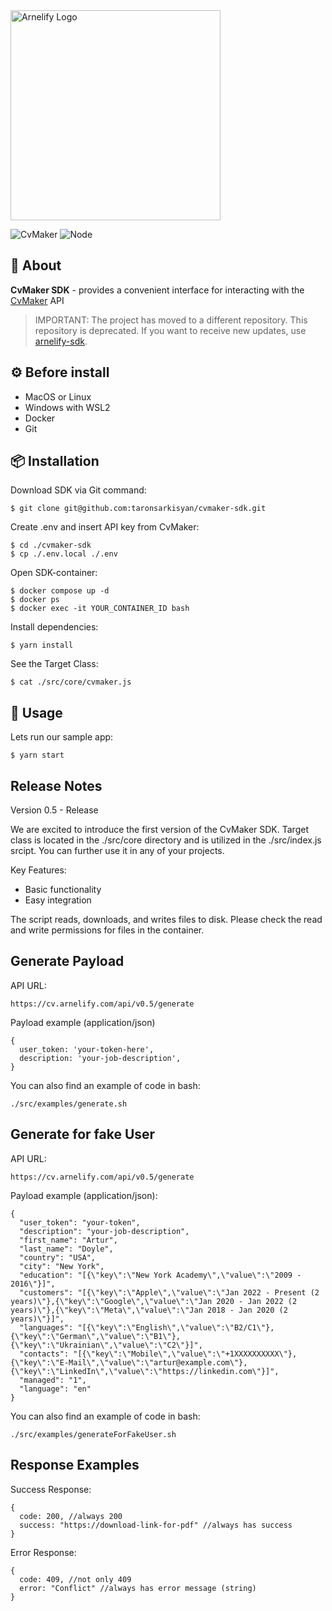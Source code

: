 <img src="https://static.wikia.nocookie.net/arnelify/images/c/c8/Arnelify-logo-2024.png/revision/latest?cb=20240701012515" style="width:336px;" alt="Arnelify Logo" />

![CvMaker](https://img.shields.io/badge/CvMaker%20SDK-0.5-blue) ![Node](https://img.shields.io/badge/Node-20.15.1-green)

## 🚀 About
**CvMaker SDK** - provides a convenient interface for interacting with the [CvMaker](https://cv.arnelify.com|CvMaker) API

> IMPORTANT: The project has moved to a different repository. This repository is deprecated.
> If you want to receive new updates, use <a href="https://github.com/arnelify/arnelify-sdk">arnelify-sdk</a>.

## ⚙️ Before install

* MacOS or Linux
* Windows with WSL2
* Docker
* Git

## 📦 Installation

Download SDK via Git command:
```
$ git clone git@github.com:taronsarkisyan/cvmaker-sdk.git
```

Create .env and insert API key from CvMaker:
```
$ cd ./cvmaker-sdk
$ cp ./.env.local ./.env
```

Open SDK-container:
```
$ docker compose up -d
$ docker ps
$ docker exec -it YOUR_CONTAINER_ID bash
```
Install dependencies:
```
$ yarn install
```
See the Target Class:
```
$ cat ./src/core/cvmaker.js
```
## 🚀  Usage
Lets run our sample app:
```
$ yarn start
```

## Release Notes
Version 0.5 - Release

We are excited to introduce the first version of the CvMaker SDK. Target class is located in the ./src/core directory and is utilized in the ./src/index.js srcipt. You can further use it in any of your projects.

Key Features:

* Basic functionality
* Easy integration

The script reads, downloads, and writes files to disk. Please check the read and write permissions for files in the container.

## Generate Payload

API URL:
```
https://cv.arnelify.com/api/v0.5/generate
```

Payload example (application/json)
```
{
  user_token: 'your-token-here',
  description: 'your-job-description',
}
```
You can also find an example of code in bash:
```
./src/examples/generate.sh
```

## Generate for fake User

API URL:
```
https://cv.arnelify.com/api/v0.5/generate
```

Payload example (application/json):
```
{
  "user_token": "your-token",
  "description": "your-job-description",
  "first_name": "Artur",
  "last_name": "Doyle",
  "country": "USA",
  "city": "New York",
  "education": "[{\"key\":\"New York Academy\",\"value\":\"2009 - 2016\"}]",
  "customers": "[{\"key\":\"Apple\",\"value\":\"Jan 2022 - Present (2 years)\"},{\"key\":\"Google\",\"value\":\"Jan 2020 - Jan 2022 (2 years)\"},{\"key\":\"Meta\",\"value\":\"Jan 2018 - Jan 2020 (2 years)\"}]",
  "languages": "[{\"key\":\"English\",\"value\":\"B2/C1\"},{\"key\":\"German\",\"value\":\"B1\"},{\"key\":\"Ukrainian\",\"value\":\"C2\"}]",
  "contacts": "[{\"key\":\"Mobile\",\"value\":\"+1XXXXXXXXXX\"},{\"key\":\"E-Mail\",\"value\":\"artur@example.com\"},{\"key\":\"LinkedIn\",\"value\":\"https://linkedin.com\"}]",
  "managed": "1",
  "language": "en"
}
```
You can also find an example of code in bash:
```
./src/examples/generateForFakeUser.sh
```

## Response Examples
Success Response:
```
{
  code: 200, //always 200
  success: "https://download-link-for-pdf" //always has success
}
```

Error Response:
```
{
  code: 409, //not only 409
  error: "Conflict" //always has error message (string)
}
```
